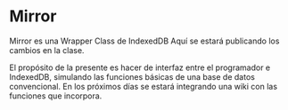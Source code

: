 Mirror
======

Mirror es una Wrapper Class de IndexedDB
Aquí se estará publicando los cambios en la clase.

El propósito de la presente es hacer de interfaz entre el programador e IndexedDB, simulando las funciones básicas
de una base de datos convencional. En los próximos días se estará integrando una wiki con las funciones que incorpora.
